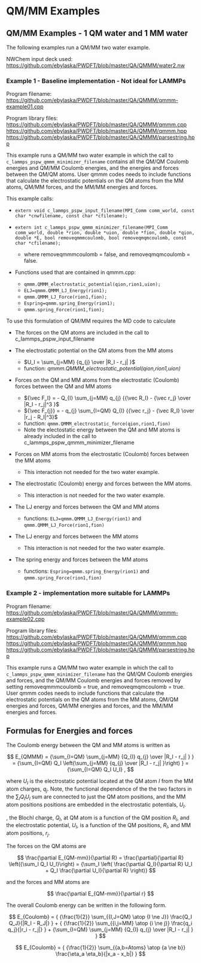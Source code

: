 # QM/MM Examples #

## QM/MM Examples - 1 QM water and 1 MM water  ##
The following examples run a QM/MM two water example.

NWChem input deck used: https://github.com/ebylaska/PWDFT/blob/master/QA/QMMM/water2.nw

### Example 1 - Baseline implementation - Not ideal for LAMMPs ###

Program filename: https://github.com/ebylaska/PWDFT/blob/master/QA/QMMM/qmmm-example01.cpp

Program library files: https://github.com/ebylaska/PWDFT/blob/master/QA/QMMM/qmmm.cpp
                       https://github.com/ebylaska/PWDFT/blob/master/QA/QMMM/qmmm.hpp
                       https://github.com/ebylaska/PWDFT/blob/master/QA/QMMM/parsestring.hpp

This example runs a QM/MM two water example in which the call to `c_lammps_pspw_qmmm_minimizer_filename` contains all the QM/QM Coulomb energies and QM/MM Coulomb energies, and the energies and forces between the QM/QM atoms.  User qmmm codes needs to include functions that calculate the electrostatic potentials on the QM atoms from the MM atoms, QM/MM forces, and the MM/MM energies and forces. 

This example calls:
- `extern void c_lammps_pspw_input_filename(MPI_Comm comm_world, const char *cnwfilename, const char *cfilename);`
- `extern int c_lammps_pspw_qmmm_minimizer_filename(MPI_Comm comm_world, double *rion, double *uion, double *fion, double *qion, double *E,
                                                   bool removeqmmmcoulomb, bool removeqmqmcoulomb, const char *cfilename);`
    - where removeqmmmcoulomb = false, and removeqmqmcoulomb = false.
    
- Functions used that are contained in qmmm.cpp:
    - `qmmm.QMMM_electrostatic_potential(qion,rion1,uion);`
    - `ELJ=qmmm.QMMM_LJ_Energy(rion1);`
    - `qmmm.QMMM_LJ_Force(rion1,fion);`
    - `Espring=qmmm.spring_Energy(rion1);`
    - `qmmm.spring_Force(rion1,fion);`


To use this formulation of QM/MM requires the MD code to calculate
- The forces on the QM atoms are included in the call to c_lammps_pspw_input_filename
- The electrostatic potential on the QM atoms from the MM atoms
    - $U_I = \sum_{j=MM} {q_{j} \over |R_I - r_j| }$  
    - function: *qmmm.QMMM_electrostatic_potential(qion,rion1,uion)*
- Forces on the QM and MM atoms from the electrostatic (Coulomb) forces between the QM and MM atoms
    - ${\vec F_I} = - Q_{I} \sum_{j=MM} q_{j} {{\vec R_I} - {\vec r_j} \over |R_I - r_j|^3 }$
    - ${\vec F_{j}} = - q_{j} \sum_{I=QM} Q_{I} {{\vec r_j} - {\vec R_I} \over |r_j - R_I|^3}$
    - function: `qmmm.QMMM_electrostatic_force(qion,rion1,fion)`
    - Note the electostatic energy between the QM and MM atoms is already included in the call to c_lammps_pspw_qmmm_minimizer_filename
- Forces on MM atoms from the electrostatic (Coulomb) forces between the MM atoms
    - This interaction not needed for the two water example.
   
- The electrostatic (Coulomb) energy and forces between the MM atoms.
    - This interaction is not needed for the two water example. 
  
- The LJ energy and forces between the QM and MM atoms
    - functions: `ELJ=qmmm.QMMM_LJ_Energy(rion1)` and `qmmm.QMMM_LJ_Force(rion1,fion)`

- The LJ energy and forces between the MM atoms
    - This interaction is not needed for the two water example.

- The spring energy and forces between the MM atoms
    - functions: `Espring=qmmm.spring_Energy(rion1)` and `qmmm.spring_Force(rion1,fion)`




### Example 2 - implementation more suitable for LAMMPs ###

Program filename: https://github.com/ebylaska/PWDFT/blob/master/QA/QMMM/qmmm-example02.cpp

Program library files: https://github.com/ebylaska/PWDFT/blob/master/QA/QMMM/qmmm.cpp
                       https://github.com/ebylaska/PWDFT/blob/master/QA/QMMM/qmmm.hpp
                       https://github.com/ebylaska/PWDFT/blob/master/QA/QMMM/parsestring.hpp

This example runs a QM/MM two water example in which the call to `c_lammps_pspw_qmmm_minimizer_filename` has the QM/QM Coulomb energies and forces, and the QM/MM Coulomb energies and forces removed by setting removeqmmmcoulomb = true, and removeqmqmcoulomb = true.  User qmmm codes needs to include functions that calculate the electrostatic potentials on the QM atoms from the MM atoms, 
QM/QM energies and forces, QM/MM energies and forces, and the MM/MM energies and forces. 



## Formulas for Energies and forces ##

The Coulomb energy between the QM and MM atoms is written as

$$ E_{QMMM} = {\sum_{I=QM} \sum_{j=MM} {Q_{I}  q_{j} \over |R_I - r_j| } }  = {\sum_{I=QM} Q_I \left(\sum_{j=MM} {q_{j} \over |R_I - r_j| }\right) } ={\sum_{I=QM} Q_I U_I} , $$

where $U_I$ is the electrostatic potential located at the QM atom $I$ from the MM atom charges, $q_j$.  Note, the functional dependence of the the two factors in the ${\sum_I Q_I U_I}$ sum are connected to just the QM atom positions, and the MM atom positions positions are embedded in the electrostatic potentials, $U_I$.

, the Blochl charge, $Q_I$, at QM atom is a function of the QM position $R_I$, and the electrostatic potential, $U_I$, is a function of the QM positions, $R_I$, and MM atom positions, $r_j$.  

The forces on the QM atoms are

$$ \frac{\partial E_{QM-mm}}{\partial R} 
= \frac{\partial}{\partial R} \left({\sum_I Q_I U_I}\right)
= {\sum_I \left( \frac{\partial Q_I}{\partial R} U_I + Q_I \frac{\partial U_I}{\partial R} \right)} $$

and the forces and MM atoms are

$$ \frac{\partial E_{QM-mm}}{\partial r} 
$$


The overall Coulomb energy can be written in the following form.

$$ E_{Coulomb} = { {\frac{1}{2}} \sum_{{I,J=QM} \atop {I \ne J}} \frac{Q_I Q_J}{|R_I - R_J|} } + { {\frac{1}{2}} \sum_{{i,j=MM} \atop {i \ne j}}  \frac{q_i q_j}{|r_i - r_j|} } + {\sum_{I=QM} \sum_{j=MM} {Q_{I}  q_{j} \over |R_I - r_j| } } 
$$

$$ E_{Coulomb} = { {\frac{1}{2}} \sum_{{a,b=Atoms} \atop {a \ne b}} \frac{\eta_a \eta_b}{|x_a - x_b|} } 
$$





